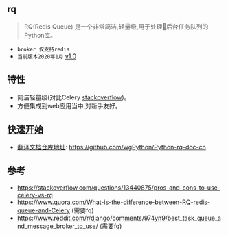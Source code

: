 
## rq

> RQ(Redis Queue) 是一个非常简洁,轻量级,用于处理后台任务队列的Python库。

- `broker 仅支持redis`
- `当前版本2020年1月` [v1.0](https://github.com/rq/rq/releases/tag/v1.0)

## 特性 

- 简洁轻量级(对比Celery [stackoverflow](https://stackoverflow.com/questions/13440875/pros-and-cons-to-use-celery-vs-rq))。
- 方便集成到web应用当中,对新手友好。


## [快速开始](zh-cn/quickstart.md)

- [翻译文档仓库地址](https://github.com/wgPython/Python-rq-doc-cn): https://github.com/wgPython/Python-rq-doc-cn

## 参考

- https://stackoverflow.com/questions/13440875/pros-and-cons-to-use-celery-vs-rq
- https://www.quora.com/What-is-the-difference-between-RQ-redis-queue-and-Celery  (需要fq)
- https://www.reddit.com/r/django/comments/974yn9/best_task_queue_and_message_broker_to_use/ (需要fq)


